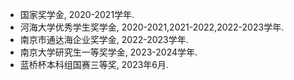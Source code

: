 - 国家奖学金, 2020-2021学年.  
- 河海大学优秀学生奖学金, 2020-2021,2021-2022,2022-2023学年.  
- 南京市通达海企业奖学金, 2022-2023学年.  
- 南京大学研究生一等奖学金, 2023-2024学年.  
- 蓝桥杯本科组国赛三等奖, 2023年6月.